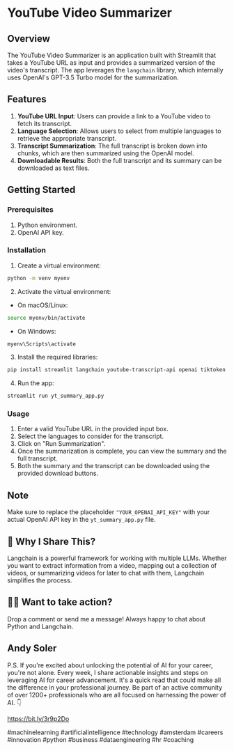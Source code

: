 
# YouTube Video Summarizer

## Overview

The YouTube Video Summarizer is an application built with Streamlit that takes a YouTube URL as input and provides a summarized version of the video's transcript. The app leverages the `langchain` library, which internally uses OpenAI's GPT-3.5 Turbo model for the summarization.

## Features

1. **YouTube URL Input**: Users can provide a link to a YouTube video to fetch its transcript.
2. **Language Selection**: Allows users to select from multiple languages to retrieve the appropriate transcript.
3. **Transcript Summarization**: The full transcript is broken down into chunks, which are then summarized using the OpenAI model.
4. **Downloadable Results**: Both the full transcript and its summary can be downloaded as text files.

## Getting Started

### Prerequisites

1. Python environment.
2. OpenAI API key.

### Installation

1. Create a virtual environment:
```bash
python -m venv myenv
```

2. Activate the virtual environment:
- On macOS/Linux:
```bash
source myenv/bin/activate
```
- On Windows:
```bash
myenv\Scripts\activate
```

3. Install the required libraries:
```bash
pip install streamlit langchain youtube-transcript-api openai tiktoken
```

4. Run the app:
```bash
streamlit run yt_summary_app.py
```

### Usage

1. Enter a valid YouTube URL in the provided input box.
2. Select the languages to consider for the transcript.
3. Click on "Run Summarization".
4. Once the summarization is complete, you can view the summary and the full transcript.
5. Both the summary and the transcript can be downloaded using the provided download buttons.

## Note

Make sure to replace the placeholder `"YOUR_OPENAI_API_KEY"` with your actual OpenAI API key in the `yt_summary_app.py` file.

## 📝 Why I Share This? 

Langchain is a powerful framework for working with multiple LLMs. Whether you want to extract information from a video, mapping out a collection of videos, or summarizing videos for later to chat with them, Langchain simplifies the process.

## 👩‍💻 Want to take action? 

Drop a comment or send me a message! Always happy to chat about Python and Langchain.

## Andy Soler

P.S. If you're excited about unlocking the potential of AI for your career, you're not alone. Every week, I share actionable insights and steps on leveraging AI for career advancement. It's a quick read that could make all the difference in your professional journey. Be part of an active community of over 1200+ professionals who are all focused on harnessing the power of AI. 👇 

https://bit.ly/3r9p2Do

#machinelearning #artificialintelligence #technology #amsterdam #careers #innovation #python #business #dataengineering #hr #coaching

